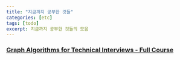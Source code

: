 ```yaml
---
title: "지금까지 공부한 것들"
categories: [etc]
tags: [todo]
excerpt: 지금까지 공부한 것들의 모음
---
```


### <a href="https://www.youtube.com/watch?v=tWVWeAqZ0WU" target="_blank">Graph Algorithms for Technical Interviews - Full Course</a>